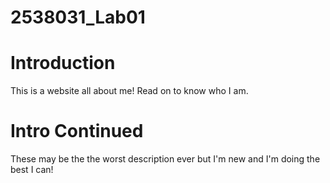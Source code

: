# 2538031_Lab01

# Introduction 
This is a website all about me! Read on to know who I am.

# Intro Continued 
These may be the the worst description ever but I'm new and I'm doing the best I can!
